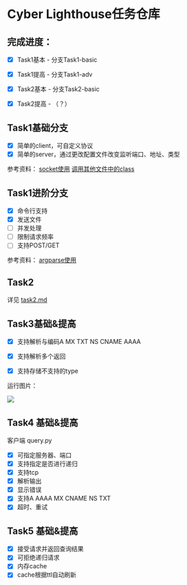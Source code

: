 # Cyber Lighthouse任务仓库

## 完成进度：
- [x] Task1基本 - 分支Task1-basic
- [x] Task1提高 - 分支Task1-adv
- [x] Task2基本 - 分支Task2-basic
- [x] Task2提高 - （？）



## Task1基础分支

- [x] 简单的client，可自定义协议
- [x] 简单的server，通过更改配置文件改变监听端口、地址、类型

参考资料：
[socket使用](https://www.runoob.com/python3/python3-socket.html)
[调用其他文件中的class](https://stackoverflow.com/questions/4383571/importing-files-from-different-folder)

## Task1进阶分支

- [x] 命令行支持
- [x] 发送文件
- [ ] 并发处理
- [ ] 限制请求频率
- [ ] 支持POST/GET

参考资料：
[argparse使用](https://docs.python.org/zh-cn/3/library/argparse.html)

## Task2
详见 [task2.md](/task2.md)


## Task3基础&提高

- [x] 支持解析与编码A MX TXT NS CNAME AAAA
- [x] 支持解析多个返回
- [x] 支持存储不支持的type


运行图片：

![](https://p.sda1.dev/19/884160efc69f227fd93bb063f0adf8e0/image.png)

## Task4 基础&提高

客户端 query.py
- [x] 可指定服务器、端口
- [x] 支持指定是否进行递归
- [x] 支持tcp
- [x] 解析输出
- [x] 显示错误
- [x] 支持A AAAA MX CNAME NS TXT
- [x] 超时、重试

## Task5 基础&提高

- [x] 接受请求并返回查询结果
- [x] 可拒绝递归请求
- [x] 内存cache
- [x] cache根据ttl自动刷新